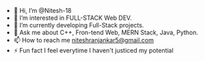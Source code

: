 - 👋 Hi, I’m @Nitesh-18
- 👀 I’m interested in FULL-STACK Web DEV.
- 🌱 I’m currently developing Full-Stack projects.
- 💬 Ask me about C++, Fron-tend Web, MERN Stack, Java, Python.
- 📫 How to reach me niteshranjankar5@gmail.com
- ⚡ Fun fact I feel everytime I haven't justiced my potential 
<!---
Nitesh-18/Nitesh-18 is a ✨ special ✨ repository because its `README.md` (this file) appears on your GitHub profile.
You can click the Preview link to take a look at your changes.
--->

